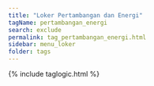 ```yaml
---
title: "Loker Pertambangan dan Energi"
tagName: pertambangan_energi
search: exclude
permalink: tag_pertambangan_energi.html
sidebar: menu_loker
folder: tags
---
```

{% include taglogic.html %}